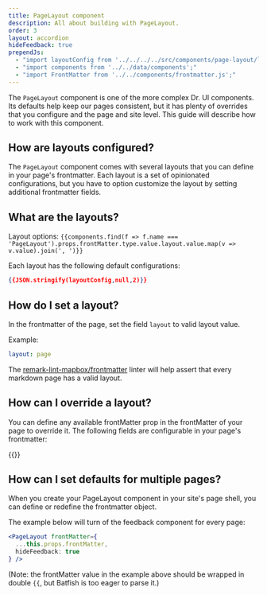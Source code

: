 ```yaml
---
title: PageLayout component
description: All about building with PageLayout.
order: 3
layout: accordion
hideFeedback: true
prependJs:
  - "import layoutConfig from '../../../../src/components/page-layout/layout.config.js'"
  - "import components from '../../data/components';"
  - "import FrontMatter from '../../components/frontmatter.js';"
---
```


The `PageLayout` component is one of the more complex Dr. UI components. Its defaults help keep our pages consistent, but it has plenty of overrides that you configure and the page and site level. This guide will describe how to work with this component.

## How are layouts configured?

The `PageLayout` component comes with several layouts that you can define in your page's frontmatter. Each layout is a set of opinionated configurations, but you have to option customize the layout by setting additional frontmatter fields.

## What are the layouts?

Layout options: `{{components.find(f => f.name === 'PageLayout').props.frontMatter.type.value.layout.value.map(v => v.value).join(', ')}}`

Each layout has the following default configurations:

```json
{{JSON.stringify(layoutConfig,null,2)}}
```

## How do I set a layout?

In the frontmatter of the page, set the field `layout` to valid layout value.

Example:

```yaml
layout: page
```

The [remark-lint-mapbox/frontmatter](https://github.com/mapbox/remark-lint-mapbox/tree/main/frontmatter) linter will help assert that every markdown page has a valid layout.

## How can I override a layout?

You can define any available frontMatter prop in the frontMatter of your page to override it. The following fields are configurable in your page's frontmatter:

{{<FrontMatter />}}

## How can I set defaults for multiple pages?

When you create your PageLayout component in your site's page shell, you can define or redefine the frontmatter object.

The example below will turn of the feedback component for every page:

```jsx
<PageLayout frontMatter={
  ...this.props.frontMatter,
  hideFeedback: true
} />
```

(Note: the frontMatter value in the example above should be wrapped in double `{{`, but Batfish is too eager to parse it.)
